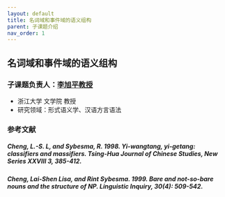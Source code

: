 ```yaml
---
layout: default
title: 名词域和事件域的语义组构
parent: 子课题介绍
nav_order: 1
---
```


## 名词域和事件域的语义组构

### 子课题负责人：[李旭平教授](https://person.zju.edu.cn/xp)
- 浙江大学 文学院 教授
- 研究领域：形式语义学、汉语方言语法

### 参考文献

##### Cheng, L.-S. L, and Sybesma, R. 1998. Yi-wangtang, yi-getang: classifiers and massifiers. 	Tsing-Hua Journal of Chinese Studies, New Series XXVIII 3, 385-412.
##### Cheng, Lai-Shen Lisa, and Rint Sybesma. 1999. Bare and not-so-bare nouns and the structure of 	NP. Linguistic Inquiry, 30(4): 509-542.
